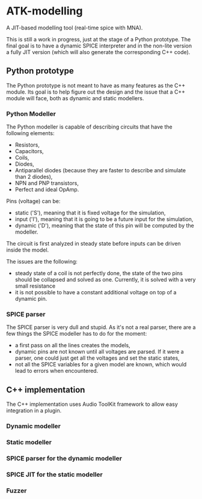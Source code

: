 # ATK-modelling
A JIT-based modelling tool (real-time spice with MNA).

This is still a work in progress, just at the stage of a Python prototype. The final goal is to have a dynamic SPICE interpreter and in the non-lite version a fully JIT version (which will also generate the corresponding C++ code).

## Python prototype

The Python prototype is not meant to have as many features as the C++ module. Its goal is to help figure out the design and the issue that a C++ module will face, both as dynamic and static modellers.

### Python Modeller

The Python modeller is capable of describing circuits that have the following elements:
* Resistors,
* Capacitors,
* Coils,
* Diodes,
* Antiparallel diodes (because they are faster to describe and simulate than 2 diodes),
* NPN and PNP transistors,
* Perfect and ideal OpAmp.

Pins (voltage) can be:
* static ('S'), meaning that it is fixed voltage for the simulation,
* input ('I'), meaning that it is going to be a future input for the simulation,
* dynamic ('D'), meaning that the state of this pin will be computed by the modeller.

The circuit is first analyzed in steady state before inputs can be driven inside the model.

The issues are the following:
* steady state of a coil is not perfectly done, the state of the two pins should be collapsed and solved as one. Currently, it is solved with a very small resistance
* it is not possible to have a constant additional voltage on top of a dynamic pin.

### SPICE parser

The SPICE parser is very dull and stupid. As it's not a real parser, there are a few things the SPICE modeller has to do for the moment:
* a first pass on all the lines creates the models,
* dynamic pins are not known until all voltages are parsed. If it were a parser, one could just get all the voltages and set the static states,
* not all the SPICE variables for a given model are known, which would lead to errors when encountered.

## C++ implementation

The C++ implementation uses Audio ToolKit framework to allow easy integration in a plugin.

### Dynamic modeller

### Static modeller

### SPICE parser for the dynamic modeller

### SPICE JIT for the static modeller

### Fuzzer

